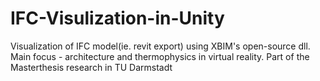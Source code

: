 # IFC-Visulization-in-Unity
Visualization of IFC model(ie. revit export) using XBIM's open-source dll. 
Main focus - architecture and thermophysics in virtual reality. 
Part of the Masterthesis research in TU Darmstadt
